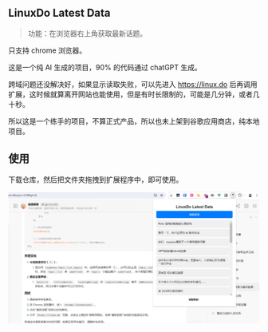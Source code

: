 ## LinuxDo Latest Data

> 功能：在浏览器右上角获取最新话题。

只支持 chrome 浏览器。

这是一个纯 AI 生成的项目，90% 的代码通过 chatGPT 生成。

跨域问题还没解决好，如果显示读取失败，可以先进入 https://linux.do 后再调用扩展，这时候就算离开网站也能使用，但是有时长限制的，可能是几分钟，或者几十秒。

所以这是一个练手的项目，不算正式产品，所以也未上架到谷歌应用商店，纯本地项目。

## 使用

下载仓库，然后把文件夹拖拽到扩展程序中，即可使用。

![alt text](image.png)
